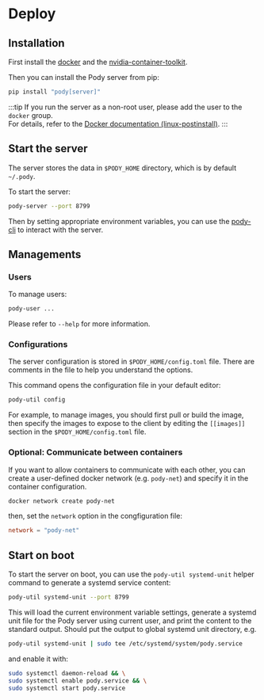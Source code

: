 # Deploy

## Installation
First install the [docker](https://docs.docker.com/) and the [nvidia-container-toolkit](https://docs.nvidia.com/datacenter/cloud-native/container-toolkit/latest/install-guide.html).

Then you can install the Pody server from pip:
```sh
pip install "pody[server]"
```

:::tip 
If you run the server as a non-root user, please add the user to the `docker` group.   
For details, refer to the [Docker documentation (linux-postinstall)](https://docs.docker.com/engine/install/linux-postinstall/#manage-docker-as-a-non-root-user).
:::

## Start the server
The server stores the data in `$PODY_HOME` directory, which is by default `~/.pody`.

To start the server:
```sh
pody-server --port 8799
```
Then by setting appropriate environment variables, 
you can use the [pody-cli](/pody-cli) to interact with the server.

## Managements

### Users
To manage users:
```sh
pody-user ...
```
Please refer to `--help` for more information.

### Configurations
The server configuration is stored in `$PODY_HOME/config.toml` file. 
There are comments in the file to help you understand the options. 

This command opens the configuration file in your default editor:
```sh
pody-util config
```

For example, to manage images, you should first pull or build the image, 
then specify the images to expose to the client by editing the `[[images]]` section in the
`$PODY_HOME/config.toml` file.

### Optional: Communicate between containers
If you want to allow containers to communicate with each other,
you can create a user-defined docker network (e.g. `pody-net`) and specify it in the container configuration.
```sh
docker network create pody-net
```
then, set the `network` option in the congfiguration file:
```toml
network = "pody-net"
```

## Start on boot
To start the server on boot, you can use the `pody-util systemd-unit` helper command to generate a systemd service content:
```sh
pody-util systemd-unit --port 8799
```
This will load the current environment variable settings, 
generate a systemd unit file for the Pody server using current user, 
and print the content to the standard output.
Should put the output to global systemd unit directory, e.g. 
```sh
pody-util systemd-unit | sudo tee /etc/systemd/system/pody.service
```
and enable it with: 
```sh
sudo systemctl daemon-reload && \
sudo systemctl enable pody.service && \
sudo systemctl start pody.service
```